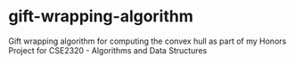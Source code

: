 # gift-wrapping-algorithm
Gift wrapping algorithm for computing the convex hull as part of my Honors Project for CSE2320 - Algorithms and Data Structures
